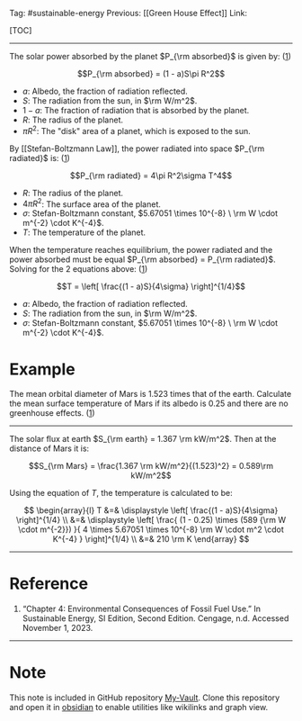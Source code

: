 Tag: #sustainable-energy 
Previous: [[Green House Effect]]
Link: 

[TOC]

---

The solar power absorbed by the planet $P_{\rm absorbed}$ is given by: (<u>1</u>)

$$P_{\rm absorbed} = (1 - a)S\pi R^2$$

- $a$: Albedo, the fraction of radiation reflected.
- $S$: The radiation from the sun, in $\rm W/m^2$.
- $1 - a$: The fraction of radiation that is absorbed by the planet.
- $R$: The radius of the planet.
- $\pi R^2$: The "disk" area of a planet, which is exposed to the sun.

By [[Stefan-Boltzmann Law]], the power radiated into space $P_{\rm radiated}$ is: (<u>1</u>)

$$P_{\rm radiated} = 4\pi R^2\sigma T^4$$

- $R$: The radius of the planet.
- $4\pi R^2$: The surface area of the planet.
- $\sigma$: Stefan-Boltzmann constant, $5.67051 \times 10^{-8} \ \rm W \cdot m^{-2} \cdot K^{-4}$.
- $T$: The temperature of the planet.

When the temperature reaches equilibrium, the power radiated and the power absorbed must be equal $P_{\rm absorbed} = P_{\rm radiated}$. Solving for the 2 equations above: (<u>1</u>)

$$T = \left[
	\frac{(1 - a)S}{4\sigma}
\right]^{1/4}$$

- $a$: Albedo, the fraction of radiation reflected.
- $S$: The radiation from the sun, in $\rm W/m^2$.
- $\sigma$: Stefan-Boltzmann constant, $5.67051 \times 10^{-8} \ \rm W \cdot m^{-2} \cdot K^{-4}$.

# Example

The mean orbital diameter of Mars is $1.523$ times that of the earth. Calculate the mean surface temperature of Mars if its albedo is $0.25$ and there are no greenhouse effects. (<u>1</u>)

---

The solar flux at earth $S_{\rm earth} = 1.367 \rm kW/m^2$. Then at the distance of Mars it is:

$$S_{\rm Mars} = \frac{1.367 \rm kW/m^2}{(1.523)^2} = 0.589\rm kW/m^2$$

Using the equation of $T$, the temperature is calculated to be:

$$
\begin{array}{l}
	T &=& \displaystyle
	\left[
		\frac{(1 - a)S}{4\sigma}
	\right]^{1/4}
	\\
	&=&
	\displaystyle
	\left[
		\frac{
			(1 - 0.25) \times (589 {\rm W \cdot m^{-2}})
		}{
			4 \times 5.67051 \times 10^{-8} \rm W \cdot m^2 \cdot K^{-4}
		}
	\right]^{1/4} \\
	&=& 210 \rm K
\end{array}
$$

---

# Reference

1. “Chapter 4: Environmental Consequences of Fossil Fuel Use.” In Sustainable Energy, SI Edition, Second Edition. Cengage, n.d. Accessed November 1, 2023.

---

# Note

This note is included in GitHub repository [My-Vault](https://github.com/LittleD3092/My-Vault.git). Clone this repository and open it in [obsidian](https://obsidian.md/) to enable utilities like wikilinks and graph view.